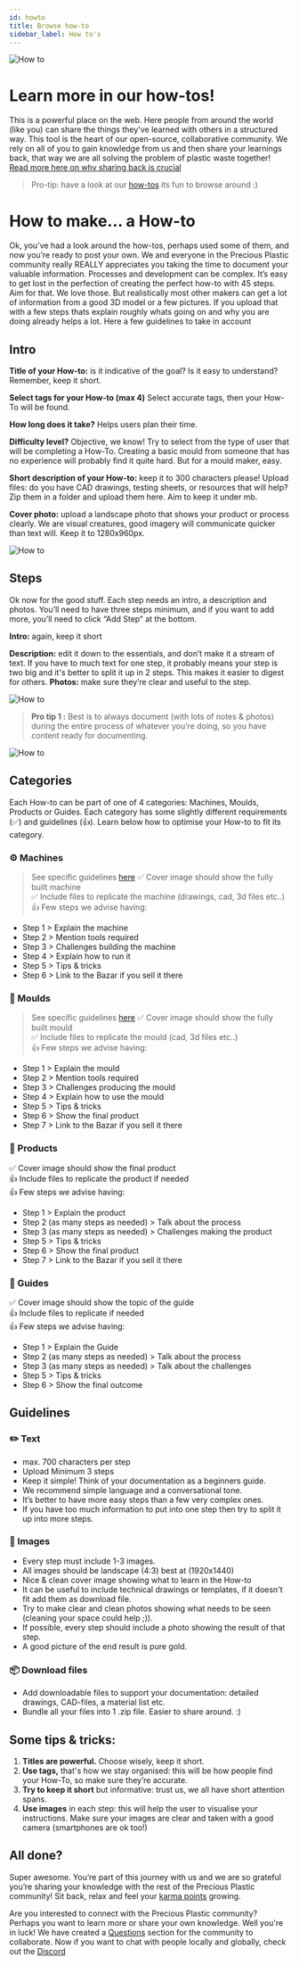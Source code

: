 ```yaml
---
id: howto
title: Browse how-to
sidebar_label: How to's
---
```


<style>
:root {
  --highlight: #ffe084;
  --links: rgb(131, 206, 235);
  --hover: rgb(131, 206, 235);
}
</style>


![How to](assets/create/howto2.png)

# Learn more in our how-tos!

This is a powerful place on the web. Here people from around the world (like you) can share the things they've learned with others in a structured way. This tool is the heart of our open-source, collaborative community. We rely on all of you to gain knowledge from us and then share your learnings back, that way we are all solving the problem of plastic waste together! [Read more here on why sharing back is crucial](https://community.preciousplastic.com/academy/universe/contribute)  

> Pro-tip: have a look at our [how-tos](https://community.preciousplastic.com/how-to) its fun to browse around :)

# How to make... a How-to
Ok, you’ve had a look around the how-tos, perhaps used some of them, and now you’re ready to post your own. We and everyone in the Precious Plastic community really REALLY appreciates you taking the time to document your valuable information. Processes and development can be complex. It’s easy to get lost in the perfection of creating the perfect how-to with 45 steps. Aim for that. We love those. But realistically most other makers can get a lot of information from a good 3D model or a few pictures. If you upload that with a few steps thats explain roughly whats going on and why you are doing already helps a lot. Here a few guidelines to take in account



## Intro
<b>Title of your How-to:</b> is it indicative of the goal? Is it easy to understand? Remember, keep it short.

<b>Select tags for your How-to (max 4)</b> Select accurate tags, then your How-To will be found.

<b>How long does it take?</b> Helps users plan their time.

<b>Difficulty level?</b> Objective, we know! Try to select from the type of user that will be completing a How-To. Creating a basic mould from someone that has no experience will probably find it quite hard. But for a mould maker, easy.

<b>Short description of your How-to:</b> keep it to 300 characters please!
Upload files: do you have CAD drawings, testing sheets, or resources that will help? Zip them in a folder and upload them here. Aim to keep it under mb.

<b>Cover photo:</b> upload a landscape photo that shows your product or process clearly. We are visual creatures, good imagery will communicate quicker than text will. Keep it to 1280x960px.

![How to](assets/create/how-to-title.jpg)

## Steps

Ok now for the good stuff. Each step needs an intro, a description and photos. You’ll need to have three steps minimum, and if you want to add more, you’ll need to click “Add Step” at the bottom.

<b>Intro:</b> again, keep it short

<b>Description:</b> edit it down to the essentials, and don’t make it a stream of text. If you have to much text for one step, it probably means your step is two big and it's better to split it up in 2 steps. This makes it easier to digest for others.
<b>Photos:</b> make sure they’re clear and useful to the step.

![How to](assets/create/how-to-step.jpg)


> __Pro tip 1 :__ Best is to always document (with lots of notes & photos) during the entire process of whatever you’re doing, so you have content ready for documenting.


![How to](assets/create/categories.jpg)

## Categories

Each How-to can be part of one of 4 categories: Machines, Moulds, Products or Guides. Each category has some slightly different requirements (✅) and guidelines (👍). Learn below how to optimise your How-to to fit its category.

### ⚙️ Machines
> See specific guidelines [here](https://community.preciousplastic.com/academy/guides/guidelines-machines)
✅ Cover image should show the fully built machine<br>
✅ Include files to replicate the machine (drawings, cad, 3d files etc..)<br>
👍 Few steps we advise having:
- Step 1 > Explain the machine<br>
- Step 2 > Mention tools required<br>
- Step 3 > Challenges building the machine <br>
- Step 4 > Explain how to run it<br>
- Step 5 > Tips & tricks<br>
- Step 6 > Link to the Bazar if you sell it there<br>

### 💅 Moulds
> See specific guidelines [here](https://community.preciousplastic.com/academy/guides/guidelines-moulds)
✅ Cover image should show the fully built mould<br>
✅ Include files to replicate the mould (cad, 3d files etc..)<br>
👍 Few steps we advise having:
- Step 1 > Explain the mould<br>
- Step 2 > Mention tools required<br>
- Step 3 > Challenges producing the mould <br>
- Step 4 > Explain how to use the mould<br>
- Step 5 > Tips & tricks<br>
- Step 6 > Show the final product<br>
- Step 7 > Link to the Bazar if you sell it there<br>

### 🔫 Products
✅ Cover image should show the final product<br>
👍 Include files to replicate the product if needed<br>
👍 Few steps we advise having:
- Step 1 > Explain the product<br>
- Step 2 (as many steps as needed) > Talk about the process<br>
- Step 3 (as many steps as needed) > Challenges making the product<br>
- Step 5 > Tips & tricks<br>
- Step 6 > Show the final product<br>
- Step 7 > Link to the Bazar if you sell it there<br>

### 📖 Guides
✅ Cover image should show the topic of the guide<br>
👍 Include files to replicate if needed<br>
👍 Few steps we advise having:
- Step 1 > Explain the Guide<br>
- Step 2 (as many steps as needed) > Talk about the process<br>
- Step 3 (as many steps as needed) > Talk about the challenges<br>
- Step 5 > Tips & tricks<br>
- Step 6 > Show the final outcome<br>


## Guidelines

### ✏️ Text
- max. 700 characters per step
- Upload Minimum 3 steps
- Keep it simple! Think of your documentation as a beginners guide.
- We recommend simple language and a conversational tone.
- It’s better to have more easy steps than a few very complex ones.
- If you have too much information to put into one step then try to split it up into more steps.

### 📸 Images
- Every step must include 1-3 images.
- All images should be landscape (4:3) best at (1920x1440)
- Nice & clean cover image showing what to learn in the How-to
- It can be useful to include technical drawings or templates, if it doesn't fit add them as download file.
- Try to make clear and clean photos showing what needs to be seen (cleaning your space could help ;)).
- If possible, every step should include a photo showing the result of that step.
- A good picture of the end result is pure gold.


### 📦 Download files

- Add downloadable files to support your documentation: detailed drawings, CAD-files, a material list etc.
- Bundle all your files into 1 .zip file. Easier to share around. :)


## Some tips & tricks:

1. <b>Titles are powerful.</b> Choose wisely, keep it short.
2. <b>Use tags,</b> that's how we stay organised: this will be how people find your How-To, so make sure they’re accurate.
3. <b>Try to keep it short</b> but informative: trust us, we all have short attention spans.
4. <b>Use images</b> in each step: this will help the user to visualise your instructions. Make sure your images are clear and taken with a good camera (smartphones are ok too!)


## All done?

Super awesome. You’re part of this journey with us and we are so grateful you’re sharing your knowledge with the rest of the Precious Plastic community! Sit back, relax and feel your [karma points](https://community.preciousplastic.com/academy/universe/contribute#5-reasons-why-you-should-share-back) growing.

<p class="note">Are you interested to connect with the Precious Plastic community? Perhaps you want to learn more or share your own knowledge. Well you're in luck! We have created a <a href="https://community.preciousplastic.com/questions">Questions</a> section for the community to collaborate. Now if you want to chat with people locally and globally, check out the <a href="https://discord.gg/gwkbpsWbAB">Discord</a></p>

